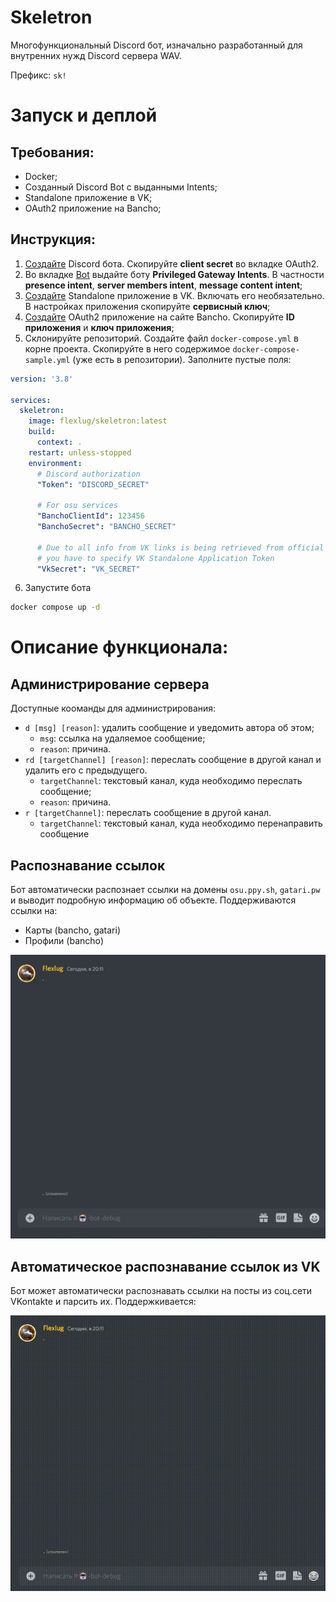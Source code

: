 # Skeletron
Многофункциональный Discord бот, изначально разработанный для внутренних нужд Discord сервера WAV.

Префикс: `sk!`

# Запуск и деплой

## Требования:

- Docker;
- Созданный Discord Bot с выданными Intents;
- Standalone приложение в VK;
- OAuth2 приложение на Bancho;

## Инструкция:

1. [Создайте](https://discord.com/developers/applications/) Discord бота. Скопируйте **client secret** во вкладке OAuth2.
2. Во вкладке [Bot](https://discord.com/developers/applications/750768015842345050/bot) выдайте боту **Privileged Gateway Intents**. В частности **presence intent**, **server members intent**, **message content intent**;
3. [Cоздайте](https://vk.com/apps?act=manage) Standalone приложение в VK. Включать его необязательно. В настройках приложения скопируйте **сервисный ключ**;
4. [Создайте](https://osu.ppy.sh/home/account/edit) OAuth2 приложение на сайте Bancho. Скопируйте **ID приложения** и **ключ приложения**;
5. Склонируйте репозиторий. Создайте файл `docker-compose.yml` в корне проекта. Скопируйте в него содержимое `docker-compose-sample.yml` (уже есть в репозитории). Заполните пустые поля:
```yml
version: '3.8'

services:
  skeletron:
    image: flexlug/skeletron:latest
    build:
      context: .
    restart: unless-stopped
    environment:
      # Discord authorization
      "Token": "DISCORD_SECRET"
      
      # For osu services
      "BanchoClientId": 123456
      "BanchoSecret": "BANCHO_SECRET"
      
      # Due to all info from VK links is being retrieved from official VK API
      # you have to specify VK Standalone Application Token
      "VkSecret": "VK_SECRET"
```
6. Запустите бота
```bash
docker compose up -d
```

# Описание функционала:
## Администрирование сервера
Доступные кооманды для администрирования:
+ `d [msg] [reason]`: удалить сообщение и уведомить автора об этом;
  + `msg`: ссылка на удаляемое сообщение;
  + `reason`: причина.
+ `rd [targetChannel] [reason]`: переслать сообщение в другой канал и удалить его с предыдущего.
  + `targetChannel`: текстовый канал, куда необходимо переслать сообщение;
  + `reason`: причина.
+ `r [targetChannel]`: переслать сообщение в другой канал.
  + `targetChannel`: текстовый канал, куда необходимо перенаправить сообщение

## Распознавание ссылок
Бот автоматически распознает ссылки на домены `osu.ppy.sh`, `gatari.pw` и выводит подробную информацию об объекте.
Поддерживаются ссылки на:
- Карты (bancho, gatari)
- Профили (bancho)

![osu url demo](https://github.com/Flexlug/Skeletron/raw/master/url_demo.gif)

## Автоматическое распознавание ссылок из VK
Бот может автоматически распознавать ссылки на посты из соц.сети VKontakte и парсить их. 
Поддержкивается:


![vk_demo](https://raw.githubusercontent.com/Flexlug/Skeletron/master/vk_demo.gif)
